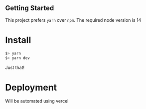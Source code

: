 ## Getting Started

This project prefers `yarn` over `npm`. The required node version is 14


# Install

```bash
$> yarn
$> yarn dev
```

Just that!

# Deployment

Will be automated using vercel
